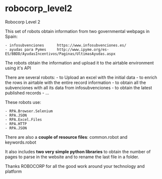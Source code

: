 # robocorp_level2
Robocorp Level 2

This set of robots obtain information from two governmental webpags in Spain:

    - infosubvenciones      https://www.infosubvenciones.es/
    - ayudas para Pymes     http://www.ipyme.org/es-ES/BBDD/AyudasIncentivos/Paginas/UltimasAyudas.aspx

The robots obtain the information and upload it to the airtable environment using it's API

There are several robots:
    - to Upload an excel with the initial data
    - to enrich the rows in airtable with the entire record information
    - to obtain all the subvenciones with all its data from infosubvenciones
    - to obtain the latest published records
    - ...
    
These robots use:

    - RPA.Browser.Selenium
    - RPA.JSON
    - RPA.Excel.Files
    - RPA.HTTP
    - RPA.JSON
    
There are also a **couple of resource files**: common.robot and keywords.robot
   
It also includes **two very simple python libraries** to obtain the number of pages to parse in the website and to rename the last file in a folder.

Thanks ROBOCORP for all the good work around your technology and platform

